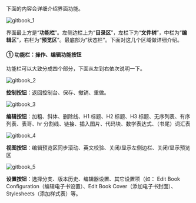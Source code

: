 下面的内容会详细介绍界面功能。

![](https://kindlefere.b0.upaiyun.com/uploads/2016/01/gitbook_1.jpg "gitbook\_1")

界面最上方是“**功能栏**”。左侧边栏上为“**目录区**”，左栏下为“**文件树**”，中栏为“**编辑区**”，右栏为“**预览区**”。最底部为“状态栏”。下面对这几个区域做详细介绍。

#### ① 功能栏：操作、编辑功能按钮

功能栏可以大致分成四个部分，下面从左到右依次说明一下。

![](https://kindlefere.b0.upaiyun.com/uploads/2016/01/gitbook_2.jpg "gitbook\_2")

**控制按钮**：返回控制台、保存、撤销、重做。

![](https://kindlefere.b0.upaiyun.com/uploads/2016/01/gitbook_3.jpg "gitbook\_3")

**编辑按钮**：加粗、斜体、删除线、H1 标题、H2 标题、H3 标题、无序列表、有序列表、表哥、hr 分割线、链接、插入图片、代码块、数学表达式、（书尾）词汇表

![](https://kindlefere.b0.upaiyun.com/uploads/2016/01/gitbook_4.jpg "gitbook\_4")

**视图按钮**：编辑预览区同步滚动、英文校验、关闭/显示左侧边栏、关闭/显示预览区

![](https://kindlefere.b0.upaiyun.com/uploads/2016/01/gitbook_5.jpg "gitbook\_5")

**设置按钮**：选择分支、版本历史、编辑器设置、其它设置项（如： Edit Book Configuration（编辑电子书设置）、Edit Book Cover（添加电子书封面）、Stylesheets（添加样式表）等。

